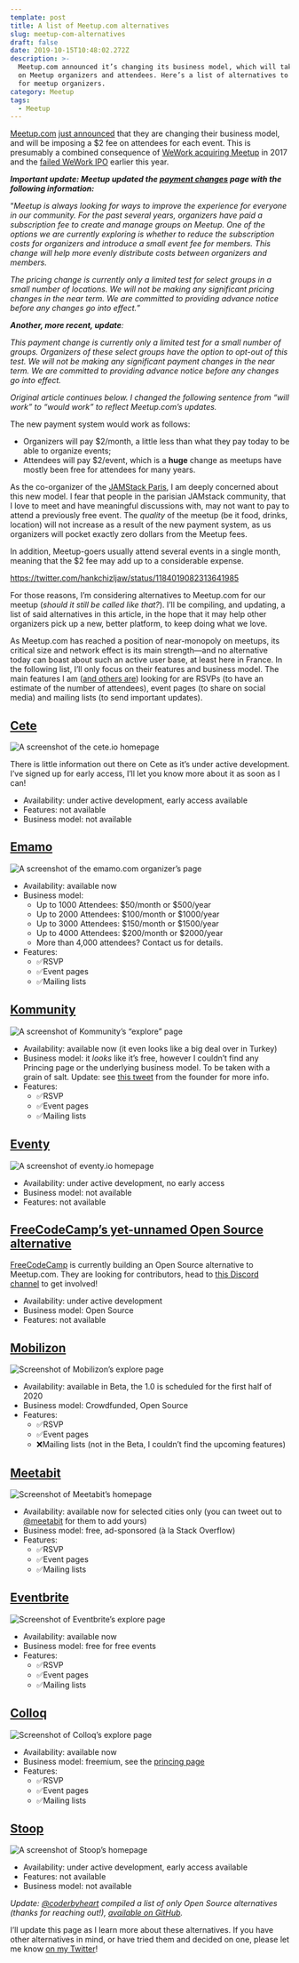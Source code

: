 ```yaml
---
template: post
title: A list of Meetup.com alternatives
slug: meetup-com-alternatives
draft: false
date: 2019-10-15T10:48:02.272Z
description: >-
  Meetup.com announced it’s changing its business model, which will take a toll
  on Meetup organizers and attendees. Here’s a list of alternatives to consider
  for meetup organizers.
category: Meetup
tags:
  - Meetup
---
```

[Meetup.com](https://meetup.com) [just announced](https://www.meetup.com/lp/paymentchanges) that they are changing their business model, and will be imposing a $2 fee on attendees for each event. This is presumably a combined consequence of [WeWork acquiring Meetup](https://www.wework.com/newsroom/posts/wework-x-meetup) in 2017 and the [failed WeWork IPO](https://markets.businessinsider.com/news/stocks/wework-ipo-adam-neumann-business-model-valuation-2019-9-1028530754) earlier this year.

_**Important update: Meetup updated the [payment changes](https://www.meetup.com/lp/paymentchanges) page with the following information:**_

“_Meetup is always looking for ways to improve the experience for everyone in our community. For the past several years, organizers have paid a subscription fee to create and manage groups on Meetup. One of the options we are currently exploring is whether to reduce the subscription costs for organizers and introduce a small event fee for members. This change will help more evenly distribute costs between organizers and members._

_The pricing change is currently only a limited test for select groups in a small number of locations. We will not be making any significant pricing changes in the near term. We are committed to providing advance notice before any changes go into effect._”

_**Another, more recent, update**:_

_This payment change is currently only a limited test for a small number of groups. Organizers of these select groups have the option to opt-out of this test. We will not be making any significant payment changes in the near term. We are committed to providing advance notice before any changes go into effect._

_Original article continues below. I changed the following sentence from “will work” to “would work” to reflect Meetup.com’s updates._

The new payment system would work as follows:

* Organizers will pay $2/month, a little less than what they pay today to be able to organize events;
* Attendees will pay $2/event, which is a **huge** change as meetups have mostly been free for attendees for many years.

As the co-organizer of the [JAMStack Paris](https://jamstack.paris), I am deeply concerned about this new model. I fear that people in the parisian JAMstack community, that I love to meet and have meaningful discussions with, may not want to pay to attend a previously free event. The _quality_ of the meetup (be it food, drinks, location) will not increase as a result of the new payment system, as us organizers will pocket exactly zero dollars from the Meetup fees.

In addition, Meetup-goers usually attend several events in a single month, meaning that the $2 fee may add up to a considerable expense.

https://twitter.com/hankchizljaw/status/1184019082313641985

For those reasons, I’m considering alternatives to Meetup.com for our meetup (_should it still be called like that?_). I’ll be compiling, and updating, a list of said alternatives in this article, in the hope that it may help other organizers pick up a new, better platform, to keep doing what we love.

As Meetup.com has reached a position of near-monopoly on meetups, its critical size and network effect is its main strength—and no alternative today can boast about such an active user base, at least here in France. In the following list, I’ll only focus on their features and business model. The main features I am ([and others are](https://twitter.com/pati_gallardo/status/1183842899450105856)) looking for are RSVPs (to have an estimate of the number of attendees), event pages (to share on social media) and mailing lists (to send important updates).

## [Cete](https://cete.io/)

![A screenshot of the cete.io homepage](/media/capture-d’écran-2019-10-15-à-13.38.57.png)

There is little information out there on Cete as it’s under active development. I’ve signed up for early access, I’ll let you know more about it as soon as I can!

* Availability: under active development, early access available
* Features: not available
* Business model: not available

## [Emamo](https://emamo.com/)

![A screenshot of the emamo.com organizer’s page](/media/capture-d’écran-2019-10-15-à-13.40.18.png)

* Availability: available now
* Business model:
  * Up to 1000 Attendees: $50/month or $500/year
  * Up to 2000 Attendees: $100/month or $1000/year
  * Up to 3000 Attendees: $150/month or $1500/year
  * Up to 4000 Attendees: $200/month or $2000/year
  * More than 4,000 attendees? Contact us for details.
* Features:
  * ✅RSVP
  * ✅Event pages
  * ✅Mailing lists

## [Kommunity](https://kommunity.com/)

![A screenshot of Kommunity’s “explore” page](/media/capture-d’écran-2019-10-15-à-13.41.27.png)

* Availability: available now (it even looks like a big deal over in Turkey)
* Business model: it _looks_ like it’s free, however I couldn’t find any Princing page or the underlying business model. To be taken with a grain of salt. Update: see [this tweet](https://twitter.com/EmirKarsiyakali/status/1184077599871516673) from the founder for more info.
* Features:
  * ✅RSVP
  * ✅Event pages
  * ✅Mailing lists

## [Eventy](https://eventy.io/)

![A screenshot of eventy.io homepage](/media/capture-d’écran-2019-10-15-à-13.42.41.png)

* Availability: under active development, no early access
* Business model: not available
* Features: not available

## [FreeCodeCamp’s yet-unnamed Open Source alternative](https://twitter.com/ossia/status/1183845054449930241)

[FreeCodeCamp](<>) is currently building an Open Source alternative to Meetup.com. They are looking for contributors, head to [this Discord channel](https://discordapp.com/invite/vbRUYWS) to get involved!

* Availability: under active development
* Business model: Open Source
* Features: not available

## [Mobilizon](https://joinmobilizon.org/en/)

![Screenshot of Mobilizon’s explore page](/media/capture-d’écran-2019-10-15-à-13.44.51.png)

* Availability: available in Beta, the 1.0 is scheduled for the first half of 2020
* Business model: Crowdfunded, Open Source
* Features:
  * ✅RSVP
  * ✅Event pages
  * ❌Mailing lists (not in the Beta, I couldn’t find the upcoming features)

## [Meetabit](https://meetabit.com)

![Screenshot of Meetabit’s homepage](/media/capture-d’écran-2019-10-15-à-19.04.06.png)

* Availability: available now for selected cities only (you can tweet out to [@meetabit](https://twitter.com/meetabit) for them to add yours)
* Business model: free, ad-sponsored (à la Stack Overflow)
* Features:
  * ✅RSVP
  * ✅Event pages
  * ✅Mailing lists

## [Eventbrite](https://www.eventbrite.com/)

![Screenshot of Eventbrite’s explore page](/media/capture-d’écran-2019-10-15-à-19.15.12.png)

* Availability: available now
* Business model: free for free events
* Features:
  * ✅RSVP
  * ✅Event pages
  * ✅Mailing lists

## [Colloq](https://colloq.io/)

![Screenshot of Colloq’s explore page](/media/capture-d’écran-2019-10-15-à-19.30.52.png)

* Availability: available now
* Business model: freemium, see the [princing page](https://colloq.io/pricing)
* Features:
  * ✅RSVP
  * ✅Event pages
  * ✅Mailing lists

## [Stoop](https://www.producthunt.com/upcoming/stoop-1)

![A screenshot of Stoop’s homepage](/media/capture-d’écran-2019-10-15-à-19.36.36.png)

* Availability: under active development, early access available
* Features: not available
* Business model: not available

_Update: [@coderbyheart](https://twitter.com/coderbyheart) compiled a list of only Open Source alternatives (thanks for reaching out!), [available on GitHub](https://github.com/coderbyheart/open-source-meetup-alternatives)._

I’ll update this page as I learn more about these alternatives. If you have other alternatives in mind, or have tried them and decided on one, please let me know [on my Twitter](https://twitter.com/phacks)!
